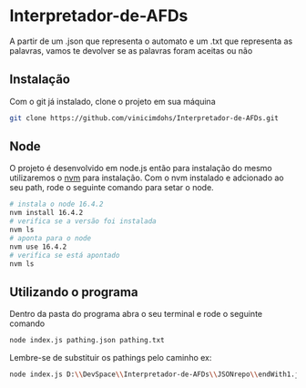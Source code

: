 # Interpretador-de-AFDs

A partir de um .json que representa o automato e um .txt que representa as palavras, vamos te devolver se as palavras foram aceitas ou não

## Instalação
Com o git já instalado, clone o projeto em sua máquina
```bash
git clone https://github.com/vinicimdohs/Interpretador-de-AFDs.git
```

## Node
O projeto é desenvolvido em node.js então para instalação do mesmo utilizaremos o [nvm](https://github.com/nvm-sh/nvm) para instalação. 
Com o nvm instalado e adcionado ao seu path, rode o seguinte comando para setar o node.
```bash
# instala o node 16.4.2
nvm install 16.4.2
# verifica se a versão foi instalada
nvm ls
# aponta para o node
nvm use 16.4.2
# verifica se está apontado
nvm ls
```

## Utilizando o programa
Dentro da pasta do programa abra o seu terminal e rode o seguinte comando
```bash
node index.js pathing.json pathing.txt
```
Lembre-se de substituir os pathings pelo caminho ex:
```bash
node index.js D:\\DevSpace\\Interpretador-de-AFDs\\JSONrepo\\endWith1.json D:\\DevSpace\\Interpretador-de-AFDs\\txtRepo\\word.txt
```

